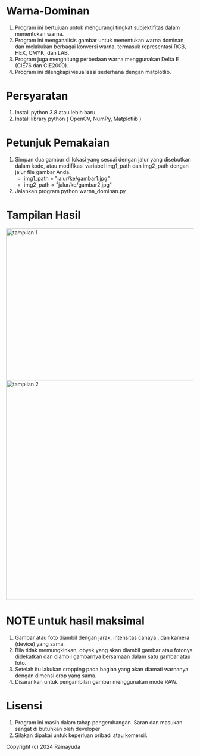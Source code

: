 # Warna-Dominan
1. Program ini bertujuan untuk mengurangi tingkat subjektifitas dalam menentukan warna.
2. Program ini menganalisis gambar untuk menentukan warna dominan dan melakukan berbagai konversi warna, termasuk representasi RGB, HEX, CMYK, dan LAB.
3. Program juga menghitung perbedaan warna menggunakan Delta E (CIE76 dan CIE2000).
4. Program ini dilengkapi visualisasi sederhana dengan matplotlib.

# Persyaratan
1. Install python 3.8 atau lebih baru.
2. Install library python ( OpenCV, NumPy, Matplotlib )

# Petunjuk Pemakaian
1. Simpan dua gambar di lokasi yang sesuai dengan jalur yang disebutkan dalam kode, atau modifikasi variabel img1_path dan img2_path dengan jalur file gambar Anda.
   - img1_path = "jalur/ke/gambar1.jpg"
   - img2_path = "jalur/ke/gambar2.jpg"
3. Jalankan program python warna_dominan.py

# Tampilan Hasil
<img width="1161" height="407" alt="tampilan 1" src="https://github.com/user-attachments/assets/b5e906f7-51df-4769-ba94-76affb823195" />
<img width="1189" height="590" alt="tampilan 2" src="https://github.com/user-attachments/assets/59b4f0ac-2f2a-4765-8380-14697eab9c2f" />

# NOTE untuk hasil maksimal
1. Gambar atau foto diambil dengan jarak, intensitas cahaya , dan kamera (device) yang sama.
2. Bila tidak memungkinkan, obyek yang akan diambil gambar atau fotonya didekatkan dan diambil gambarnya bersamaan dalam satu gambar atau foto.
3. Setelah itu lakukan cropping pada bagian yang akan diamati warnanya dengan dimensi crop yang sama.
4. Disarankan untuk pengambilan gambar menggunakan mode RAW.

# Lisensi
1. Program ini masih dalam tahap pengembangan. Saran dan masukan sangat di butuhkan oleh developer
2. Silakan dipakai untuk keperluan pribadi atau komersil.

Copyright (c) 2024 Ramayuda
